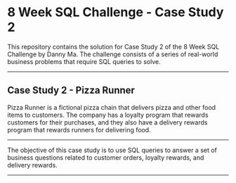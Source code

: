 # 8 Week SQL Challenge - Case Study 2
This repository contains the solution for Case Study 2 of the 8 Week SQL Challenge by Danny Ma. The challenge consists of a series of real-world business problems that require SQL queries to solve.
***
## Case Study 2 - Pizza Runner
Pizza Runner is a fictional pizza chain that delivers pizza and other food items to customers. The company has a loyalty program that rewards customers for their purchases, and they also have a delivery rewards program that rewards runners for delivering food.
***
The objective of this case study is to use SQL queries to answer a set of business questions related to customer orders, loyalty rewards, and delivery rewards.
***
